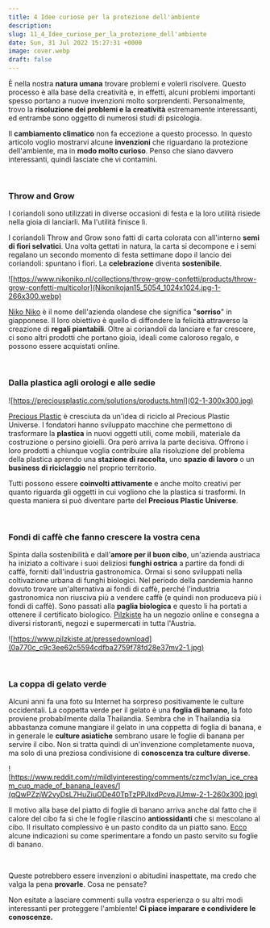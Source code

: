 ```yaml
---
title: 4 Idee curiose per la protezione dell'ambiente
description:
slug: 11_4_Idee_curiose_per_la_protezione_dell'ambiente
date: Sun, 31 Jul 2022 15:27:31 +0000
image: cover.webp
draft: false
---
```



È nella nostra **natura umana** trovare problemi e volerli risolvere. Questo processo è alla base della creatività e, in effetti, alcuni problemi importanti spesso portano a nuove invenzioni molto sorprendenti. Personalmente, trovo la **risoluzione dei problemi e la creatività** estremamente interessanti, ed entrambe sono oggetto di numerosi studi di psicologia.




Il **cambiamento climatico** non fa eccezione a questo processo. In questo articolo voglio mostrarvi alcune **invenzioni** che riguardano la protezione dell'ambiente, ma in **modo molto curioso**. Penso che siano davvero interessanti, quindi lasciate che vi contamini.


 




### Throw and Grow




I coriandoli sono utilizzati in diverse occasioni di festa e la loro utilità risiede nella gioia di lanciarli. Ma l'utilità finisce lì. 




I coriandoli Throw and Grow sono fatti di carta colorata con all'interno **semi di fiori selvatici**. Una volta gettati in natura, la carta si decompone e i semi regalano un secondo momento di festa settimane dopo il lancio dei coriandoli: spuntano i fiori. La **celebrazione** diventa **sostenibile**.


![https://www.nikoniko.nl/collections/throw-grow-confetti/products/throw-grow-confetti-multicolor](Nikonikojan15_5054_1024x1024.jpg-1-266x300.webp)




[Niko Niko](https://www.nikoniko.nl/pages/instructions) è il nome dell'azienda olandese che significa "**sorriso**" in giapponese. Il loro obiettivo è quello di diffondere la felicità attraverso la creazione di **regali piantabili**. Oltre ai coriandoli da lanciare e far crescere, ci sono altri prodotti che portano gioia, ideali come caloroso regalo, e possono essere acquistati online.


 




### Dalla plastica agli orologi e alle sedie


![https://preciousplastic.com/solutions/products.html](02-1-300x300.jpg)




[Precious Plastic](https://preciousplastic.com) è cresciuta da un'idea di riciclo al Precious Plastic Universe. I fondatori hanno sviluppato macchine che permettono di trasformare la **plastica** in nuovi oggetti utili, come mobili, materiale da costruzione o persino gioielli. Ora però arriva la parte decisiva. Offrono i loro prodotti a chiunque voglia contribuire alla risoluzione del problema della plastica aprendo una **stazione di raccolta**, uno **spazio di lavoro** o un **business di riciclaggio** nel proprio territorio.




Tutti possono essere **coinvolti attivamente** e anche molto creativi per quanto riguarda gli oggetti in cui vogliono che la plastica si trasformi. In questa maniera si può diventare parte del **Precious Plastic Universe**.


 




### Fondi di caffè che fanno crescere la vostra cena




Spinta dalla sostenibilità e dall'**amore per il buon cibo**, un'azienda austriaca ha iniziato a coltivare i suoi deliziosi **funghi ostrica** a partire da fondi di caffè, forniti dall'industria gastronomica. Ormai si sono sviluppati nella coltivazione urbana di funghi biologici. Nel periodo della pandemia hanno dovuto trovare un'alternativa ai fondi di caffè, perché l'industria gastronomica non riusciva più a vendere caffè (e quindi non produceva più i fondi di caffè). Sono passati alla **paglia biologica** e questo li ha portati a ottenere il certificato biologico. [Pilzkiste](https://www.pilzkiste.at) ha un negozio online e consegna a diversi ristoranti, negozi e supermercati in tutta l'Austria.


![https://www.pilzkiste.at/pressedownload](0a770c_c9c3ee62c5594cdfba2759f78fd28e37mv2-1.jpg)


 




### La coppa di gelato verde




Alcuni anni fa una foto su Internet ha sorpreso positivamente le culture occidentali. La coppetta verde per il gelato è una **foglia di banano**, la foto proviene probabilmente dalla Thailandia. Sembra che in Thailandia sia abbastanza comune mangiare il gelato in una coppetta di foglia di banana, e in generale le **culture asiatiche** sembrano usare le foglie di banana per servire il cibo. Non si tratta quindi di un'invenzione completamente nuova, ma solo di una preziosa condivisione di **conoscenza tra culture** **diverse**. 


![https://www.reddit.com/r/mildlyinteresting/comments/czmc1v/an_ice_cream_cup_made_of_banana_leaves/](qQwPZzjW2vyDsL7HuZiuODe40TpTzPPJlxdPcvqJUmw-2-1-260x300.jpg)




Il motivo alla base del piatto di foglie di banano arriva anche dal fatto che il calore del cibo fa sì che le foglie rilascino **antiossidanti** che si mescolano al cibo. Il risultato complessivo è un pasto condito da un piatto sano. [Ecco](https://www.wikihow.com/Eat-Food-on-a-Banana-Leaf) alcune indicazioni su come sperimentare a fondo un pasto servito su foglie di banano. 


 




Queste potrebbero essere invenzioni o abitudini inaspettate, ma credo che valga la pena **provarle**. Cosa ne pensate?


Non esitate a lasciare commenti sulla vostra esperienza o su altri modi interessanti per proteggere l'ambiente! **Ci piace imparare e condividere le conoscenze.**





